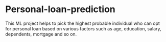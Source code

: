 # Personal-loan-prediction
This ML project helps to pick the highest probable individual who can opt for personal loan based on various factors such as age, education, salary, dependents, mortgage and so on.
